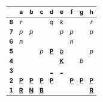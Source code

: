 |     |  a  |  b  |  c  |  d  |  e  |  f  |  g  |  h  |
|:---:|:---:|:---:|:---:|:---:|:---:|:---:|:---:|:---:|
|  **8**  |  _r_  |     |     |  _q_  |  _k_  |     |     |  _r_  |
|  **7**  |  _p_  |  _p_  |     |     |  _p_  |  _p_  |     |  _p_  |
|  **6**  |  _n_  |     |     |     |     |  _n_  |     |     |
|  **5**  |     |     |  _p_  |  [**P**](https://github.com/grim-kalman)  |  [_b_](http://localhost:8080/api/chess/play?move=e4e5)  |     |     |  _p_  |
|  **4**  |     |     |     |     |  [**K**](http://localhost:8080/api/chess/select?square=e4)  |     |  _b_  |     |
|  **3**  |     |     |     |  [_](http://localhost:8080/api/chess/play?move=e4d3)  |  [_](http://localhost:8080/api/chess/play?move=e4e3)  |     |     |     |
|  **2**  |  [**P**](https://github.com/grim-kalman)  |  [**P**](https://github.com/grim-kalman)  |  [**P**](https://github.com/grim-kalman)  |  [**P**](https://github.com/grim-kalman)  |     |  [**P**](https://github.com/grim-kalman)  |  [**P**](https://github.com/grim-kalman)  |  [**P**](https://github.com/grim-kalman)  |
|  **1**  |  [**R**](https://github.com/grim-kalman)  |  [**N**](https://github.com/grim-kalman)  |  [**B**](https://github.com/grim-kalman)  |     |     |     |     |  [**R**](https://github.com/grim-kalman)  |
